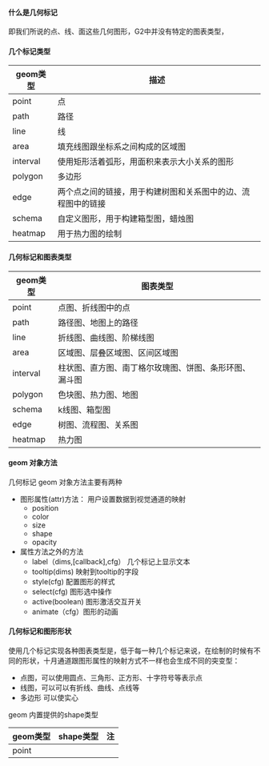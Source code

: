 #### 什么是几何标记

即我们所说的点、线、面这些几何图形，G2中并没有特定的图表类型，

#### 几个标记类型
geom类型|描述
---|---
point | 点
path | 路径
line | 线
area | 填充线图跟坐标系之间构成的区域图
interval | 使用矩形活着弧形，用面积来表示大小关系的图形
polygon | 多边形
edge | 两个点之间的链接，用于构建树图和关系图中的边、流程图中的链接
schema | 自定义图形，用于构建箱型图，蜡烛图
heatmap | 用于热力图的绘制

#### 几何标记和图表类型

geom类型|图表类型
---|---
point | 点图、折线图中的点
path | 路径图、地图上的路径
line | 折线图、曲线图、阶梯线图
area | 区域图、层叠区域图、区间区域图
interval | 柱状图、直方图、南丁格尔玫瑰图、饼图、条形环图、漏斗图
polygon | 色块图、热力图、地图
schema | k线图、箱型图
edge | 树图、流程图、关系图
heatmap | 热力图

#### geom 对象方法

几何标记 geom 对象方法主要有两种

* 图形属性(attr)方法： 用户设置数据到视觉通道的映射
    * position
    * color
    * size
    * shape
    * opacity 
* 属性方法之外的方法
    * label（dims,\[callback\],cfg） 几个标记上显示文本
    * tooltip(dims) 映射到tooltip的字段
    * style(cfg) 配置图形的样式
    * select(cfg) 图形选中操作
    * active(boolean) 图形激活交互开关
    * animate（cfg）图形的动画
    
#### 几何标记和图形形状

使用几个标记实现各种图表类型是，低于每一种几个标记来说，在绘制的时候有不同的形状，十月通道跟图形属性的映射方式不一样也会生成不同的突变型：

* 点图，可以使用圆点、三角形、正方形、十字符号等表示点
* 线图，可以可以有折线、曲线、点线等
* 多边形 可以使实心


geom 内置提供的shape类型

geom类型 | shape类型|注
---| --- | ---
point | 


























